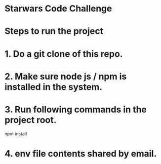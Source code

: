 # Starwars Code Challenge

# Steps to run the project
# 1. Do a git clone of this repo.
# 2. Make sure node js / npm is installed in the system.
# 3. Run following commands in the project root. 

npm install

# 4. env file contents shared by email. 
